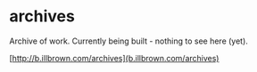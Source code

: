 archives
========

Archive of work. Currently being built - nothing to see here (yet).

[http://b.illbrown.com/archives](b.illbrown.com/archives)
